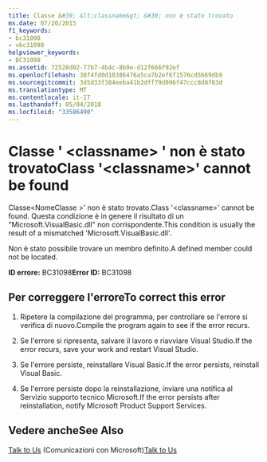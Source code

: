 ```yaml
---
title: Classe &#39; &lt;classname&gt; &#39; non è stato trovato
ms.date: 07/20/2015
f1_keywords:
- bc31098
- vbc31098
helpviewer_keywords:
- BC31098
ms.assetid: 72528d02-77b7-4b4c-8b9e-d12f666f92ef
ms.openlocfilehash: 38f4fd0d10386476a5ca7b2ef6f1576cd5b69db9
ms.sourcegitcommit: 3d5d33f384eeba41b2dff79d096f47ccc8d8f03d
ms.translationtype: MT
ms.contentlocale: it-IT
ms.lasthandoff: 05/04/2018
ms.locfileid: "33586490"
---
```

# <a name="class-39ltclassnamegt39-cannot-be-found"></a><span data-ttu-id="eedfa-102">Classe &#39; &lt;classname&gt; &#39; non è stato trovato</span><span class="sxs-lookup"><span data-stu-id="eedfa-102">Class &#39;&lt;classname&gt;&#39; cannot be found</span></span>
<span data-ttu-id="eedfa-103">Classe\<NomeClasse >' non è stato trovato.</span><span class="sxs-lookup"><span data-stu-id="eedfa-103">Class '\<classname>' cannot be found.</span></span> <span data-ttu-id="eedfa-104">Questa condizione è in genere il risultato di un "Microsoft.VisualBasic.dll" non corrispondente.</span><span class="sxs-lookup"><span data-stu-id="eedfa-104">This condition is usually the result of a mismatched 'Microsoft.VisualBasic.dll'.</span></span>  
  
 <span data-ttu-id="eedfa-105">Non è stato possibile trovare un membro definito.</span><span class="sxs-lookup"><span data-stu-id="eedfa-105">A defined member could not be located.</span></span>  
  
 <span data-ttu-id="eedfa-106">**ID errore:** BC31098</span><span class="sxs-lookup"><span data-stu-id="eedfa-106">**Error ID:** BC31098</span></span>  
  
## <a name="to-correct-this-error"></a><span data-ttu-id="eedfa-107">Per correggere l'errore</span><span class="sxs-lookup"><span data-stu-id="eedfa-107">To correct this error</span></span>  
  
1.  <span data-ttu-id="eedfa-108">Ripetere la compilazione del programma, per controllare se l'errore si verifica di nuovo.</span><span class="sxs-lookup"><span data-stu-id="eedfa-108">Compile the program again to see if the error recurs.</span></span>  
  
2.  <span data-ttu-id="eedfa-109">Se l'errore si ripresenta, salvare il lavoro e riavviare Visual Studio.</span><span class="sxs-lookup"><span data-stu-id="eedfa-109">If the error recurs, save your work and restart Visual Studio.</span></span>  
  
3.  <span data-ttu-id="eedfa-110">Se l'errore persiste, reinstallare Visual Basic.</span><span class="sxs-lookup"><span data-stu-id="eedfa-110">If the error persists, reinstall Visual Basic.</span></span>  
  
4.  <span data-ttu-id="eedfa-111">Se l'errore persiste dopo la reinstallazione, inviare una notifica al Servizio supporto tecnico Microsoft.</span><span class="sxs-lookup"><span data-stu-id="eedfa-111">If the error persists after reinstallation, notify Microsoft Product Support Services.</span></span>  
  
## <a name="see-also"></a><span data-ttu-id="eedfa-112">Vedere anche</span><span class="sxs-lookup"><span data-stu-id="eedfa-112">See Also</span></span>  
 <span data-ttu-id="eedfa-113">[Talk to Us](/visualstudio/ide/talk-to-us) (Comunicazioni con Microsoft)</span><span class="sxs-lookup"><span data-stu-id="eedfa-113">[Talk to Us](/visualstudio/ide/talk-to-us)</span></span>
